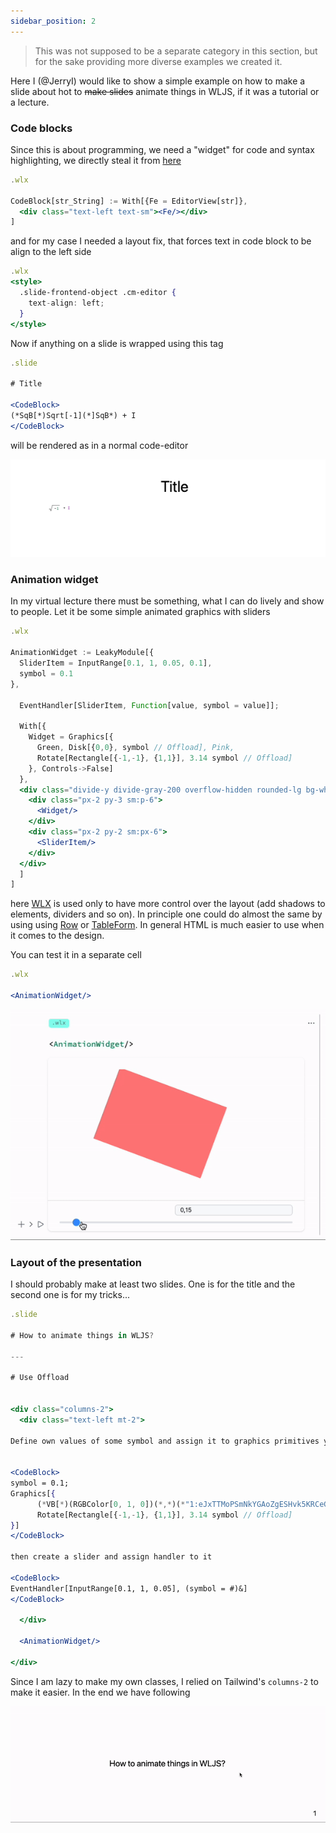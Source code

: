 ```yaml
---
sidebar_position: 2
---
```


> This was not supposed to be a separate category in this section, but for the sake providing more diverse examples we created it. 

Here I (@JerryI) would like to show a simple example on how to make a slide about hot to ~~make slides~~ animate things in WLJS, if it was a tutorial or a lecture.

### Code blocks
Since this is about programming, we need a "widget" for code and syntax highlighting, we directly steal it from [here](frontend/Advanced/Components%20library/Code%20insets.md)

```jsx title="cell 1"
.wlx

CodeBlock[str_String] := With[{Fe = EditorView[str]},
  <div class="text-left text-sm"><Fe/></div>
]
```

and for my case I needed a layout fix, that forces text in code block to be align to the left side

```jsx title="cell 2"
.wlx
<style>
  .slide-frontend-object .cm-editor {
    text-align: left;
  }
</style>
```

Now if anything on a slide is wrapped using this tag

```jsx
.slide

# Title

<CodeBlock>
(*SqB[*)Sqrt[-1](*]SqB*) + I 
</CodeBlock>
```

will be rendered as in a normal code-editor

![](./../../../Screenshot%202024-05-05%20at%2014.25.27.png)

### Animation widget
In my virtual lecture there must be something, what I can do lively and show to people. Let it be some simple animated graphics with sliders

```jsx title="cell 3"
.wlx

AnimationWidget := LeakyModule[{
  SliderItem = InputRange[0.1, 1, 0.05, 0.1],
  symbol = 0.1
},

  EventHandler[SliderItem, Function[value, symbol = value]];

  With[{
    Widget = Graphics[{
      Green, Disk[{0,0}, symbol // Offload], Pink,
      Rotate[Rectangle[{-1,-1}, {1,1}], 3.14 symbol // Offload]
    }, Controls->False]
  }, 
  <div class="divide-y divide-gray-200 overflow-hidden rounded-lg bg-white shadow">
    <div class="px-2 py-3 sm:p-6">
      <Widget/>
    </div>
    <div class="px-2 py-2 sm:px-6">
      <SliderItem/>
    </div>
  </div>
  ]
]
```

here [WLX](frontend/Cell%20types/WLX.md) is used only to have more control over the layout (add shadows to elements, dividers and so on). In principle one could do almost the same by using using [Row](frontend/Reference/Decorations/Row.md) or [TableForm](frontend/Reference/Decorations/TableForm.md). In general HTML is much easier to use when it comes to the design.

You can test it in a separate cell

```jsx
.wlx

<AnimationWidget/>
```

![](./../../../Widgettest%20video%20to%20gif.gif)

### Layout of the presentation
I should probably make at least two slides. One is for the title and the second one is for my tricks...

```jsx title="cell 4"
.slide

# How to animate things in WLJS?

---

# Use Offload


<div class="columns-2">
  <div class="text-left mt-2">

Define own values of some symbol and assign it to graphics primitives you want


<CodeBlock>
symbol = 0.1;
Graphics[{
      (*VB[*)(RGBColor[0, 1, 0])(*,*)(*"1:eJxTTMoPSmNkYGAoZgESHvk5KRCeGJAIcndyzs/JLwouTyxJzghJzS3ISSxJTWMGyXMgyRcxQAGU8cEeLgIAAP0TXQ=="*)(*]VB*), Disk[{0,0}, symbol // Offload], (*VB[*)(RGBColor[1, 0.5, 0.5])(*,*)(*"1:eJxTTMoPSmNkYGAoZgESHvk5KRCeGJAIcndyzs/JLwouTyxJzghJzS3ISSxJTWMGyXMgyRcxgMEHeyjjAYIBABm5FZs="*)(*]VB*),
      Rotate[Rectangle[{-1,-1}, {1,1}], 3.14 symbol // Offload]
}]
</CodeBlock>

then create a slider and assign handler to it

<CodeBlock>
EventHandler[InputRange[0.1, 1, 0.05], (symbol = #)&]
</CodeBlock>
  
  </div>

  <AnimationWidget/>

</div>
```

Since I am lazy to make my own classes, I relied on Tailwind's `columns-2` to make it easier. In the end we have following

![](./../../../Ppt.gif)